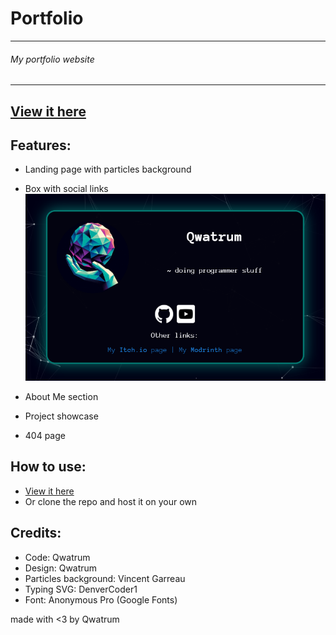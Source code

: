 # Portfolio
---
###### My portfolio website

---

## [View it here](https://qwatrum.github.io)

## Features:
* Landing page with particles background
* Box with social links
![box](img/image.png)


* About Me section
* Project showcase
* 404 page

## How to use:
* [View it here](https://qwatrum.github.io)
* Or clone the repo and host it on your own

## Credits:
* Code: Qwatrum
* Design: Qwatrum
* Particles background: Vincent Garreau
* Typing SVG: DenverCoder1
* Font: Anonymous Pro (Google Fonts)

made with <3 by Qwatrum